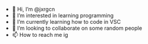 - 👋 Hi, I’m @jxrgcn
- 👀 I’m interested in learning programming
- 🌱 I’m currently learning how to code in VSC
- 💞️ I’m looking to collaborate on some random people
- 📫 How to reach me ig

<!---
jxrgcn/jxrgcn is a ✨ special ✨ repository because its `README.md` (this file) appears on your GitHub profile.
You can click the Preview link to take a look at your changes.
--->
